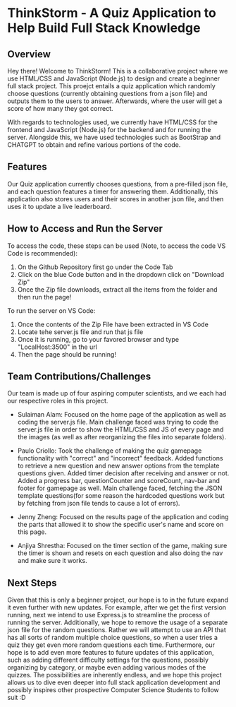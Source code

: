 # ThinkStorm - A Quiz Application to Help Build Full Stack Knowledge

## Overview

Hey there! Welcome to ThinkStorm! This is a collaborative project where we use HTML/CSS and JavaScript (Node.js) to design and create a beginner full stack project. This proejct entails a quiz application which randomly choose questions (currently obtaining questions from a json file) and outputs them to the users to answer. Afterwards, where the user will get a score of how many they got correct. 

With regards to technologies used, we currently have HTML/CSS for the frontend and JavaScript (Node.js) for the backend and for running the server. Alongside this, we have used technologies such as BootStrap and CHATGPT to obtain and refine various portions of the code. 

## Features

Our Quiz application currently chooses questions, from a pre-filled json file, and each question features a timer for answering them. Additionally, this application also stores users and their scores in another json file, and then uses it to update a live leaderboard.  

## How to Access and Run the Server

To access the code, these steps can be used (Note, to access the code VS Code is recommended):
1. On the Github Repository first go under the Code Tab
2. Click on the blue Code button and in the dropdown click on "Download Zip"
3. Once the Zip file downloads, extract all the items from the folder and then run the page!

To run the server on VS Code:
1. Once the contents of the Zip File have been extracted in VS Code
2. Locate tehe server.js file and run that js file
3. Once it is running, go to your favored browser and type "LocalHost:3500" in the url
4. Then the page should be running!

## Team Contributions/Challenges

Our team is made up of four aspiring computer scientists, and we each had our respective roles in this project. 

- Sulaiman Alam: Focused on the home page of the application as well as coding the server.js file. Main challenge faced was trying to code the server.js file in order to show the HTML/CSS and JS of every page and the images (as well as after reorganizing the files into separate folders).
  
- Paulo Criollo: Took the challenge of making the quiz gamepage functionality with "correct" and "incorrect" feedback. Added functions to retrieve a new question and new answer options from the template questions given. Added timer decision after receiving and answer or not. Added a progress bar, questionCounter and scoreCount, nav-bar and footer for gamepage as well. Main challenge faced, fetching the JSON template questions(for some reason the hardcoded questions work but by fetching from json file tends to cause a lot of errors).
  
- Jenny Zheng: Focused on the results page of the application and coding the parts that allowed it to show the specific user's name and score on this page.
  
- Anjiya Shrestha: Focused on the timer section
 of the game, making sure the timer is shown and resets on each question and also doing the nav and make sure it works.

## Next Steps

Given that this is only a beginner project, our hope is to in the future expand it even further with new updates. For example, after we get the first version running, next we intend to use Express.js to streamline the process of running the server. Additionally, we hope to remove the usage of a separate json file for the random questions. Rather we will attempt to use an API that has all sorts of random multiple choice questions, so when a user tries a quiz they get even more random questions each time. Furthermore, our hope is to add even more features to future updates of this application, such as adding different difficulty settings for the questions, possibly organizing by category, or maybe even adding various modes of the quizzes. The possibilities are inherently endless, and we hope this project allows us to dive even deeper into full stack application development and possibly inspires other prospective Computer Science Students to follow suit :D 

